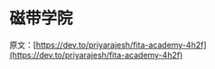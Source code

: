 # 磁带学院

原文：[https://dev.to/priyarajesh/fita-academy-4h2f](https://dev.to/priyarajesh/fita-academy-4h2f)